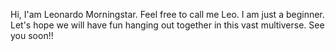 Hi, I'am Leonardo Morningstar.
Feel free to call me Leo.
I am just a beginner.
Let's hope we will have fun hanging out together in this vast multiverse. See you soon!!
